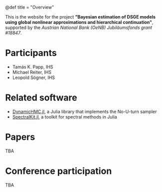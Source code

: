@def title = "Overview"

This is the website for the project **"Bayesian estimation of DSGE models using global nonlinear approximations and hierarchical continuation"**, supported by the *Austrian National Bank (OeNB) Jubiläumsfonds grant #18847*.

# Participants

- Tamás K. Papp, IHS
- Michael Reiter, IHS
- Leopold Sögner, IHS

# Related software

- [DynamicHMC.jl](https://github.com/tpapp/DynamicHMC.jl), a Julia library that implements the No-U-turn sampler
- [SpectralKit.jl](https://github.com/tpapp/SpectralKit.jl), a toolkit for spectral methods in Julia

# Papers

TBA

# Conference participation

TBA
